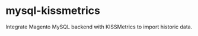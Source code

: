 mysql-kissmetrics
=================

Integrate Magento MySQL backend with KISSMetrics to import historic data.